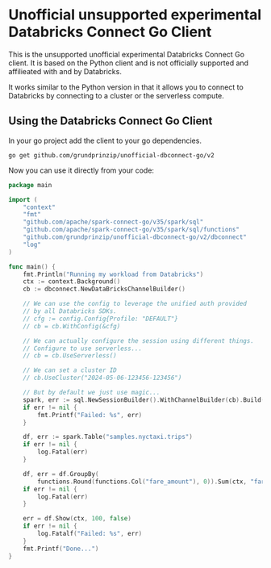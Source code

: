 # Unofficial unsupported experimental Databricks Connect Go Client

This is the unsupported unofficial experimental Databricks Connect Go client. 
It is based on the Python client and is not officially supported and affilieated with and
by Databricks.

It works similar to the Python version in that it allows you to connect to Databricks
by connecting to a cluster or the serverless compute.

## Using the Databricks Connect Go Client

In your go project add the client to your go dependencies.

```shell
go get github.com/grundprinzip/unofficial-dbconnect-go/v2
```

Now you can use it directly from your code:

```go
package main

import (
	"context"
	"fmt"
	"github.com/apache/spark-connect-go/v35/spark/sql"
	"github.com/apache/spark-connect-go/v35/spark/sql/functions"
	"github.com/grundprinzip/unofficial-dbconnect-go/v2/dbconnect"
	"log"
)

func main() {
	fmt.Println("Running my workload from Databricks")
	ctx := context.Background()
	cb := dbconnect.NewDataBricksChannelBuilder()

	// We can use the config to leverage the unified auth provided
	// by all Databricks SDKs.
	// cfg := config.Config{Profile: "DEFAULT"}
	// cb = cb.WithConfig(&cfg)

	// We can actually configure the session using different things.
	// Configure to use serverless...
	// cb = cb.UseServerless()

	// We can set a cluster ID
	// cb.UseCluster("2024-05-06-123456-123456")

	// But by default we just use magic...
	spark, err := sql.NewSessionBuilder().WithChannelBuilder(cb).Build(ctx)
	if err != nil {
		fmt.Printf("Failed: %s", err)
	}

	df, err := spark.Table("samples.nyctaxi.trips")
	if err != nil {
		log.Fatal(err)
	}

	df, err = df.GroupBy(
		functions.Round(functions.Col("fare_amount"), 0)).Sum(ctx, "fare_amount")
	if err != nil {
		log.Fatal(err)
	}

	err = df.Show(ctx, 100, false)
	if err != nil {
		log.Fatalf("Failed: %s", err)
	}
	fmt.Printf("Done...")
}

```